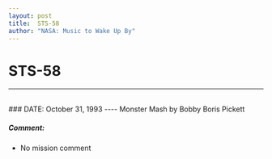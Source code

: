 ```yaml
---
layout: post
title:  STS-58
author: "NASA: Music to Wake Up By"
---
```


# STS-58
----
<br/>
### DATE: October 31, 1993
----
Monster Mash by Bobby Boris Pickett

##### Comment:
* No mission comment
